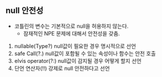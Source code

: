 ## null 안전성
-  코틀린의 변수는 기본적으로 null을 허용하지 않는다.
    -  잠재적인 NPE 문제에 대해서 안전성을 갖춤.
1. nullable(Type?) null값이 필요한 경우 명시적으로 선언
2. safe Call(?.)  null값이 포함될 수 있는 속성이나 함수는 안전 호출
3. elvis operator(?:) null값이 감지될 경우 어떻게 할지 선언
4. 단언 연산자(!!)  강제로 null 안전하다고 선언 